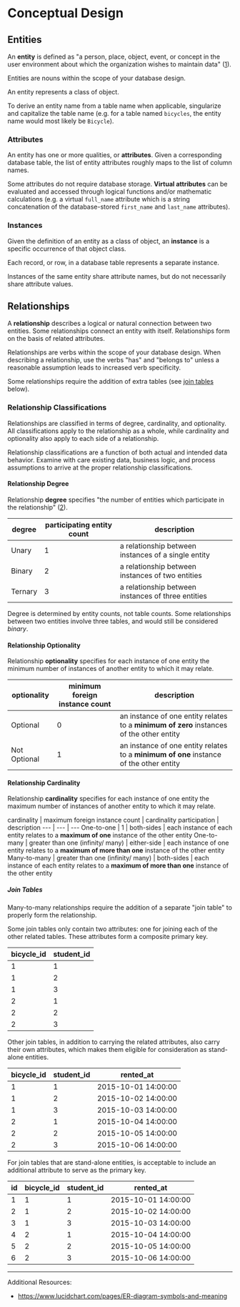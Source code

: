 # Conceptual Design

## Entities

An **entity** is defined as "a person, place, object, event, or concept in the user environment about which the organization wishes to maintain data" ([1](/README/#accompanying-textbook)).

Entities are nouns within the scope of your database design.

An entity represents a class of object.

To derive an entity name from a table name when applicable, singularize and capitalize the table name (e.g. for a table named `bicycles`, the entity name would most likely be `Bicycle`).

### Attributes

An entity has one or more qualities, or **attributes**. Given a corresponding database table, the list of entity attributes roughly maps to the list of column names.

Some attributes do not require database storage. **Virtual attributes** can be evaluated and accessed through logical functions and/or mathematic calculations
 (e.g. a virtual `full_name` attribute which is a string concatenation of the database-stored `first_name` and `last_name` attributes).

### Instances

Given the definition of an entity as a class of object, an **instance** is a specific occurrence of that object class.

Each record, or row, in a database table represents a separate instance.

Instances of the same entity share attribute names, but do not necessarily share attribute values.

## Relationships

A **relationship** describes a logical or natural connection between two entities. Some relationships connect an entity with itself. Relationships form on the basis of related attributes.

Relationships are verbs within the scope of your database design. When describing a relationship, use the verbs "has" and "belongs to" unless a reasonable assumption leads to increased verb specificity.

Some relationships require the addition of extra tables (see [join tables](#join-tables) below).

### Relationship Classifications

Relationships are classified in terms of degree, cardinality, and optionality. All classifications apply to the relationship as a whole, while
 cardinality and optionality also apply to each side of a relationship.

Relationship classifications are a function of both actual and intended data behavior. Examine with care existing data, business logic, and process assumptions to arrive at the proper relationship classifications.

#### Relationship Degree

Relationship **degree** specifies "the number of entities which participate in the relationship" ([2](/README/#accompanying-textbook)).

degree | participating entity count | description
--- | --- | ---
Unary | 1 | a relationship between instances of a single entity
Binary | 2 | a relationship between instances of two entities
Ternary | 3 | a relationship between instances of three entities

Degree is determined by entity counts, not table counts. Some relationships between two entities involve three tables, and would still be considered *binary*.

#### Relationship Optionality

Relationship **optionality** specifies for each instance of one entity the minimum number of instances of another entity to which it may relate.

optionality | minimum foreign instance count | description
--- | --- | ---
Optional | 0 | an instance of one entity relates to a **minimum of zero** instances of the other entity
Not Optional | 1 | an instance of one entity relates to a **minimum of one** instance of the other entity

#### Relationship Cardinality

Relationship **cardinality** specifies for each instance of one entity the maximum number of instances of another entity to which it may relate.

cardinality | maximum foreign instance count | cardinality participation | description
--- | --- | ---
One-to-one | 1 | both-sides | each instance of each entity relates to a **maximum of one** instance of the other entity
One-to-many | greater than one (infinity/ many) | either-side | each instance of one entity relates to a **maximum of more than one** instance of the other entity
Many-to-many | greater than one (infinity/ many) | both-sides | each instance of each entity relates to a **maximum of more than one** instance of the other entity

##### Join Tables

Many-to-many relationships require the addition of a separate "join table" to properly form the relationship.

Some join tables only contain two attributes: one for joining each of the other related tables. These attributes form a composite primary key.

bicycle_id | student_id
--- | ---
1 | 1
1 | 2
1 | 3
2 | 1
2 | 2
2 | 3

Other join tables, in addition to carrying the related attributes, also carry their own attributes, which makes them eligible for consideration as stand-alone entities.

bicycle_id | student_id | rented_at
--- | --- | ---
1 | 1 | 2015-10-01 14:00:00
1 | 2 | 2015-10-02 14:00:00
1 | 3 | 2015-10-03 14:00:00
2 | 1 | 2015-10-04 14:00:00
2 | 2 | 2015-10-05 14:00:00
2 | 3 | 2015-10-06 14:00:00

For join tables that are stand-alone entities, is acceptable to include an additional attribute to serve as the primary key.

id | bicycle_id | student_id | rented_at
--- | --- | --- | ---
1 | 1 | 1 | 2015-10-01 14:00:00
2 | 1 | 2 | 2015-10-02 14:00:00
3 | 1 | 3 | 2015-10-03 14:00:00
4 | 2 | 1 | 2015-10-04 14:00:00
5 | 2 | 2 | 2015-10-05 14:00:00
6 | 2 | 3 | 2015-10-06 14:00:00

<hr>

Additional Resources:

 + https://www.lucidchart.com/pages/ER-diagram-symbols-and-meaning
